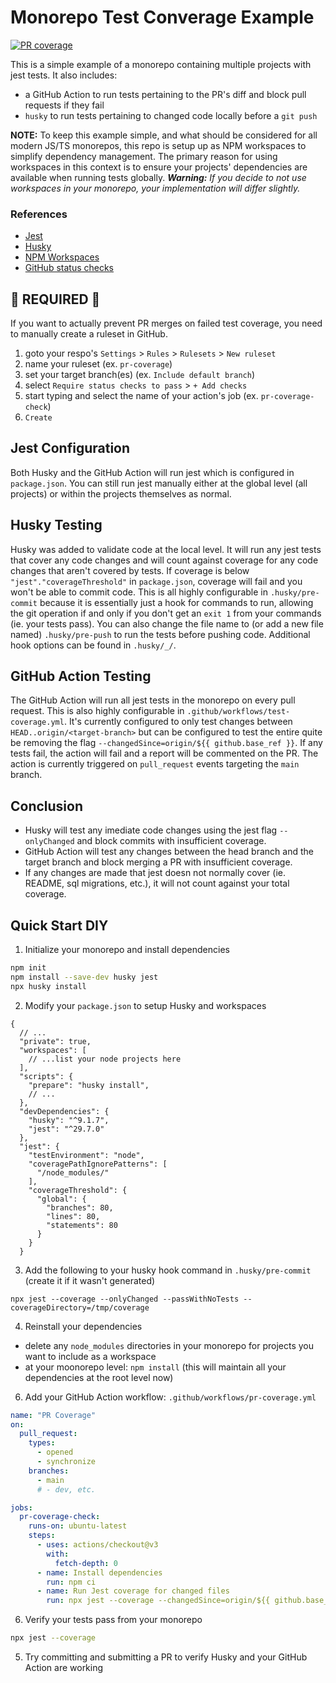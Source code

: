 # Monorepo Test Converage Example
[![PR coverage](https://github.com/andymitch/testify/actions/workflows/pr-coverage.yml/badge.svg)](https://github.com/andymitch/testify/actions/workflows/pr-coverage.yml)

This is a simple example of a monorepo containing multiple projects with jest tests. It also includes:
- a GitHub Action to run tests pertaining to the PR's diff and block pull requests if they fail
- `husky` to run tests pertaining to changed code locally before a `git push`

__NOTE:__ To keep this example simple, and what should be considered for all modern JS/TS monorepos, this repo is setup up as NPM workspaces to simplify dependency management. The primary reason for using workspaces in this context is to ensure your projects' dependencies are available when running tests globally. ___Warning:__ If you decide to not use workspaces in your monorepo, your implementation will differ slightly._

### References
- [Jest](https://jestjs.io/docs/getting-started)
- [Husky](https://typicode.github.io/husky/)
- [NPM Workspaces](https://docs.npmjs.com/cli/v7/using-npm/workspaces)
- [GitHub status checks](https://docs.github.com/en/repositories/configuring-branches-and-merges-in-your-repository/managing-rulesets/available-rules-for-rulesets#require-status-checks-to-pass-before-merging)

## 🚨 REQUIRED 🚨

If you want to actually prevent PR merges on failed test coverage, you need to manually create a ruleset in GitHub.
1. goto your respo's `Settings` > `Rules` > `Rulesets` > `New ruleset`
2. name your ruleset (ex. `pr-coverage`)
3. set your target branch(es) (ex. `Include default branch`)
4. select `Require status checks to pass` > `+ Add checks`
5. start typing and select the name of your action's job (ex. `pr-coverage-check`)
6. `Create`

## Jest Configuration

Both Husky and the GitHub Action will run jest which is configured in `package.json`. You can still run jest manually either at the global level (all projects) or within the projects themselves as normal.

## Husky Testing

Husky was added to validate code at the local level. It will run any jest tests that cover any code changes and will count against coverage for any code changes that aren't covered by tests. If coverage is below `"jest"."coverageThreshold"` in `package.json`, coverage will fail and you won't be able to commit code. This is all highly configurable in `.husky/pre-commit` because it is essentially just a hook for commands to run, allowing the git operation if and only if you don't get an `exit 1` from your commands (ie. your tests pass). You can also change the file name to (or add a new file named) `.husky/pre-push` to run the tests before pushing code. Additional hook options can be found in `.husky/_/`.

## GitHub Action Testing

The GitHub Action will run all jest tests in the monorepo on every pull request. This is also highly configurable in `.github/workflows/test-coverage.yml`. It's currently configured to only test changes between `HEAD..origin/<target-branch>` but can be configured to test the entire quite be removing the flag `--changedSince=origin/${{ github.base_ref }}`. If any tests fail, the action will fail and a report will be commented on the PR. The action is currently triggered on `pull_request` events targeting the `main` branch.

## Conclusion

- Husky will test any imediate code changes using the jest flag `--onlyChanged` and block commits with insufficient coverage.
- GitHub Action will test any changes between the head branch and the target branch and block merging a PR with insufficient coverage.
- If any changes are made that jest doesn not normally cover (ie. README, sql migrations, etc.), it will not count against your total coverage.

## Quick Start DIY

1. Initialize your monorepo and install dependencies
```sh
npm init
npm install --save-dev husky jest
npx husky install
```

2.  Modify your `package.json` to setup Husky and workspaces
```jsonc
{
  // ...
  "private": true,
  "workspaces": [
    // ...list your node projects here
  ],
  "scripts": {
    "prepare": "husky install",
    // ...
  },
  "devDependencies": {
    "husky": "^9.1.7",
    "jest": "^29.7.0"
  },
  "jest": {
    "testEnvironment": "node",
    "coveragePathIgnorePatterns": [
      "/node_modules/"
    ],
    "coverageThreshold": {
      "global": {
        "branches": 80,
        "lines": 80,
        "statements": 80
      }
    }
  }
```

3. Add the following to your husky hook command in `.husky/pre-commit` (create it if it wasn't generated)
```
npx jest --coverage --onlyChanged --passWithNoTests --coverageDirectory=/tmp/coverage
```

4. Reinstall your dependencies
  - delete any `node_modules` directories in your monorepo for projects you want to include as a workspace
  - at your moonorepo level: `npm install` (this will maintain all your dependencies at the root level now)

6. Add your GitHub Action workflow: `.github/workflows/pr-coverage.yml`
```yml
name: "PR Coverage"
on:
  pull_request:
    types:
      - opened
      - synchronize
    branches:
      - main
      # - dev, etc.

jobs:
  pr-coverage-check:
    runs-on: ubuntu-latest
    steps:
      - uses: actions/checkout@v3
        with:
          fetch-depth: 0
      - name: Install dependencies
        run: npm ci
      - name: Run Jest coverage for changed files
        run: npx jest --coverage --changedSince=origin/${{ github.base_ref }} --passWithNoTests --coverageDirectory=$RUNNER_TEMP/coverage
```

6. Verify your tests pass from your monorepo
```sh
npx jest --coverage
```

5. Try committing and submitting a PR to verify Husky and your GitHub Action are working
